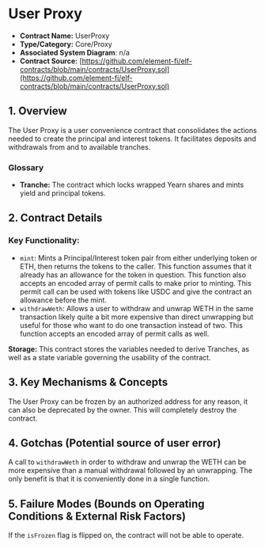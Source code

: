 # User Proxy

* **Contract Name:** UserProxy
* **Type/Category:** Core/Proxy
* **Associated System Diagram**: n/a
* **Contract Source:** [https://github.com/element-fi/elf-contracts/blob/main/contracts/UserProxy.sol](https://github.com/element-fi/elf-contracts/blob/main/contracts/UserProxy.sol)

## 1. Overview

The User Proxy is a user convenience contract that consolidates the actions needed to create the principal and interest tokens. It facilitates deposits and withdrawals from and to available tranches.

### **Glossary**

* **Tranche:** The contract which locks wrapped Yearn shares and mints yield and principal tokens.

## 2. Contract Details

### **Key Functionality:**

* `mint`: Mints a Principal/Interest token pair from either underlying token or ETH, then returns the tokens to the caller. This function assumes that it already has an allowance for the token in question. This function also accepts an encoded array of permit calls to make prior to minting. This permit call can be used with tokens like USDC and give the contract an allowance before the mint.
* `withdrawWeth`: Allows a user to withdraw and unwrap WETH in the same transaction likely quite a bit more expensive than direct unwrapping but useful for those who want to do one transaction instead of two. This function accepts an encoded array of permit calls as well.

**Storage:** This contract stores the variables needed to derive Tranches, as well as a state variable governing the usability of the contract.

## 3. Key Mechanisms & Concepts

The User Proxy can be frozen by an authorized address for any reason, it can also be deprecated by the owner. This will completely destroy the contract.

## 4. Gotchas (Potential source of user error)

A call to `withdrawWeth` in order to withdraw and unwrap the WETH can be more expensive than a manual withdrawal followed by an unwrapping. The only benefit is that it is conveniently done in a single function.

## 5. Failure Modes (Bounds on Operating Conditions & External Risk Factors)

If the `isFrozen` flag is flipped on, the contract will not be able to operate.
